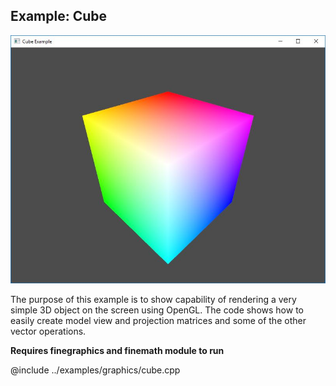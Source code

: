Example: Cube
-----------------------------------------

![Screenshot](example-cube.jpg)

The purpose of this example is to show capability of rendering a very simple 3D object on the screen using OpenGL. The code shows how to easily create model view and projection matrices and some of the other vector operations. 

**Requires finegraphics and finemath module to run**

@include ../examples/graphics/cube.cpp